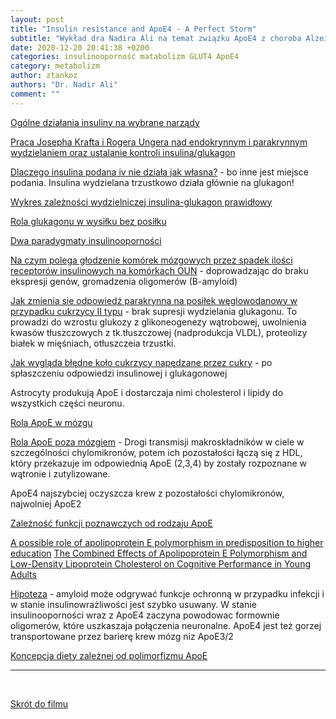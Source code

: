 ```yaml
---
layout: post
title: "Insulin resistance and ApoE4 - A Perfect Storm"
subtitle: "Wykład dra Nadira Ali na temat związku ApoE4 z choroba Alzeimera w zupełnie nowym świetle (WIDEO)"
date: 2020-12-20 20:41:38 +0200
categories: insulinooporność matabolizm GLUT4 ApoE4
category: metabolizm
author: ztankoz
authors: "Dr. Nadir Ali"
comment: ""
---
```


[Ogólne działania insuliny na wybrane narządy](https://youtu.be/A78RxVZnXgI?t=220)

[Praca Josepha Krafta i Rogera Ungera nad endokrynnym i parakrynnym wydzielaniem oraz ustalanie kontroli insulina/glukagon](https://youtu.be/A78RxVZnXgI?t=288)

[Dlaczego insulina podana iv nie działa jak własna?](https://youtu.be/A78RxVZnXgI?t=350) - bo inne jest miejsce podania. Insulina wydzielana trzustkowo działa głównie na glukagon!

[Wykres zależności wydzielniczej insulina-glukagon prawidłowy](https://youtu.be/A78RxVZnXgI?t=411)

[Rola glukagonu w wysiłku bez posiłku](https://youtu.be/A78RxVZnXgI?t=427)

[Dwa paradygmaty insulinooporności](https://youtu.be/A78RxVZnXgI?t=508)

[Na czym polega głodzenie komórek mózgowych przez spadek ilości receptorów insulinowych na komórkach OUN](https://youtu.be/A78RxVZnXgI?t=602) - doprowadzając do braku ekspresji genów, gromadzenia oligomerów (B-amyloid)

[Jak zmienia sie odpowiedź parakrynna na posiłek węglowodanowy w przypadku cukrzycy II typu](https://youtu.be/A78RxVZnXgI?t=700) - brak supresji wydzielania glukagonu. To prowadzi do wzrostu glukozy z glikoneogenezy wątrobowej, uwolnienia kwasów tłuszczowych z tk.tłuszczowej (nadprodukcja VLDL), proteolizy białek w mięśniach, otłuszczeia trzustki.

[Jak wygląda błędne koło cukrzycy napędzane przez cukry](https://youtu.be/A78RxVZnXgI?t=795) - po spłaszczeniu odpowiedzi insulinowej i glukagonowej

Astrocyty produkują ApoE i dostarczaja nimi cholesterol i lipidy do wszystkich części neuronu.

[Rola ApoE w mózgu](https://youtu.be/A78RxVZnXgI?t=1003)

[Rola ApoE poza mózgiem](https://youtu.be/A78RxVZnXgI?t=1016) - Drogi transmisji makroskładników w ciele w szczególności chylomikronów, potem ich pozostałości łączą się z HDL, który przekazuje im odpowiednią ApoE (2,3,4) by zostały rozpoznane w wątronie i zutylizowane.

ApoE4 najszybciej oczyszcza krew z pozostałości chylomikronów, najwolniej ApoE2

[Zależność funkcji poznawczych od rodzaju ApoE](https://youtu.be/A78RxVZnXgI?t=1211)

[A possible role of apolipoprotein E polymorphism in predisposition to higher education](https://pubmed.ncbi.nlm.nih.gov/11287800/)
[The Combined Effects of Apolipoprotein E Polymorphism and Low-Density Lipoprotein Cholesterol on Cognitive Performance in Young Adults](https://pubmed.ncbi.nlm.nih.gov/12886039/)

[Hipoteza](https://youtu.be/A78RxVZnXgI?t=1412) - amyloid może odgrywać funkcje ochronną w przypadku infekcji i w stanie insulinowrażliwości jest szybko usuwany. W stanie insulinooporności wraz z ApoE4 zaczyna powodowac formownie oligomerów, które uszkaszaja połączenia neuronalne. ApoE4 jest też gorzej transportowane przez barierę krew mózg niz ApoE3/2

[Koncepcja diety zależnej od polimorfizmu ApoE](https://youtu.be/A78RxVZnXgI?t=1466)

<hr>
<br>

[Skrót do filmu](https://youtu.be/A78RxVZnXgI)
